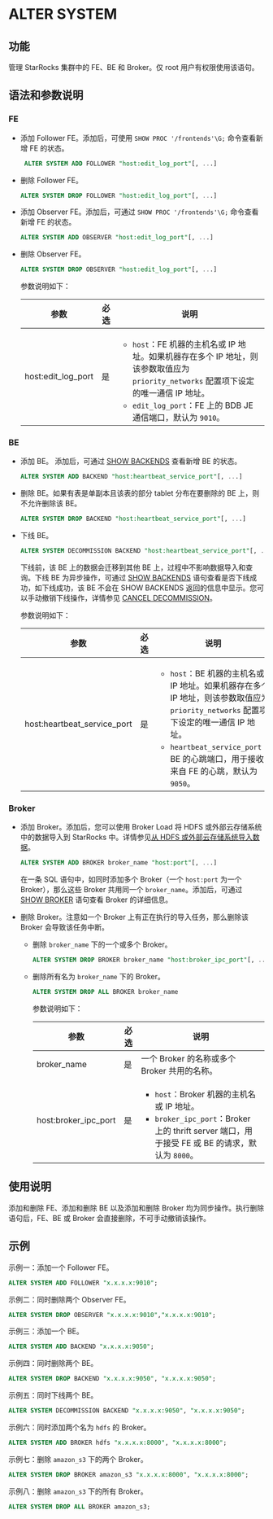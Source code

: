 # ALTER SYSTEM

## 功能

管理 StarRocks 集群中的 FE、BE 和 Broker。仅 root 用户有权限使用该语句。

## 语法和参数说明

### FE

- 添加 Follower FE。添加后，可使用 `SHOW PROC '/frontends'\G;` 命令查看新增 FE 的状态。

   ```SQL
    ALTER SYSTEM ADD FOLLOWER "host:edit_log_port"[, ...]
    ```

- 删除 Follower FE。

    ```SQL
    ALTER SYSTEM DROP FOLLOWER "host:edit_log_port"[, ...]
    ```

- 添加 Observer FE。添加后，可通过 `SHOW PROC '/frontends'\G;` 命令查看新增 FE 的状态。

    ```SQL
    ALTER SYSTEM ADD OBSERVER "host:edit_log_port"[, ...]
    ```

- 删除 Observer FE。

    ```SQL
    ALTER SYSTEM DROP OBSERVER "host:edit_log_port"[, ...]
    ```

     参数说明如下：

    | **参数**           | **必选** | **说明**                                                     |
    | ------------------ | -------- | ------------------------------------------------------------ |
    | host:edit_log_port | 是       | <ul><li>`host`：FE 机器的主机名或 IP 地址。如果机器存在多个 IP 地址，则该参数取值应为 `priority_networks` 配置项下设定的唯一通信 IP 地址。</li><li>`edit_log_port`：FE 上的 BDB JE 通信端口，默认为 `9010`。</li></ul> |

### BE

- 添加 BE。 添加后，可通过 [SHOW BACKENDS](../Administration/SHOW_BACKENDS.md) 查看新增 BE 的状态。

    ```SQL
    ALTER SYSTEM ADD BACKEND "host:heartbeat_service_port"[, ...]
    ```

- 删除 BE。如果有表是单副本且该表的部分 tablet 分布在要删除的 BE 上，则不允许删除该 BE。

    ```SQL
    ALTER SYSTEM DROP BACKEND "host:heartbeat_service_port"[, ...]
    ```

- 下线 BE。

    ```SQL
    ALTER SYSTEM DECOMMISSION BACKEND "host:heartbeat_service_port"[, ...]
    ```

    下线前，该 BE 上的数据会迁移到其他 BE 上，过程中不影响数据导入和查询。下线 BE 为异步操作，可通过 [SHOW BACKENDS](../Administration/SHOW_BACKENDS.md) 语句查看是否下线成功，如下线成功，该 BE 不会在 SHOW BACKENDS 返回的信息中显示。您可以手动撤销下线操作，详情参见 [CANCEL DECOMMISSION](../Administration/CANCEL_DECOMMISSION.md)。

    参数说明如下：

    | **参数**                    | **必选** | **说明**                                                     |
    | --------------------------- | -------- | ------------------------------------------------------------ |
    | host:heartbeat_service_port | 是       |<ul><li> `host`：BE 机器的主机名或 IP 地址。如果机器存在多个 IP 地址，则该参数取值应为 `priority_networks` 配置项下设定的唯一通信 IP 地址。</li><li>`heartbeat_service_port`：BE 的心跳端口，用于接收来自 FE 的心跳，默认为 `9050`。</li></ul> |

### Broker

- 添加 Broker。添加后，您可以使用 Broker Load 将 HDFS 或外部云存储系统中的数据导入到 StarRocks 中。详情参见[从 HDFS 或外部云存储系统导入数据](../../../loading/BrokerLoad.md)。

    ```SQL
    ALTER SYSTEM ADD BROKER broker_name "host:port"[, ...]
    ```

    在一条 SQL 语句中，如同时添加多个 Broker（一个 `host:port` 为一个 Broker），那么这些 Broker 共用同一个 `broker_name`。添加后，可通过 [SHOW BROKER](../Administration/SHOW_BROKER.md) 语句查看 Broker 的详细信息。

- 删除 Broker。注意如一个 Broker 上有正在执行的导入任务，那么删除该 Broker 会导致该任务中断。

  - 删除 `broker_name` 下的一个或多个 Broker。

      ```SQL
      ALTER SYSTEM DROP BROKER broker_name "host:broker_ipc_port"[, ...]
      ```

  - 删除所有名为 `broker_name` 下的 Broker。

      ```SQL
      ALTER SYSTEM DROP ALL BROKER broker_name
      ```

     参数说明如下：

    | **参数**             | **必选** | **说明**                                                     |
    | -------------------- | -------- | ------------------------------------------------------------ |
    | broker_name          | 是       | 一个 Broker 的名称或多个 Broker 共用的名称。                 |
    | host:broker_ipc_port | 是       | <ul><li>`host`：Broker 机器的主机名或 IP 地址。</li><li>`broker_ipc_port`：Broker 上的 thrift server 端口，用于接受 FE 或 BE 的请求，默认为 `8000`。</li></ul> |

## 使用说明

添加和删除 FE、添加和删除 BE 以及添加和删除 Broker 均为同步操作。执行删除语句后，FE、BE 或 Broker 会直接删除，不可手动撤销该操作。

## 示例

示例一：添加一个 Follower FE。

```SQL
ALTER SYSTEM ADD FOLLOWER "x.x.x.x:9010";
```

示例二：同时删除两个 Observer FE。

```SQL
ALTER SYSTEM DROP OBSERVER "x.x.x.x:9010","x.x.x.x:9010";
```

示例三：添加一个 BE。

```SQL
ALTER SYSTEM ADD BACKEND "x.x.x.x:9050";
```

示例四：同时删除两个 BE。

```SQL
ALTER SYSTEM DROP BACKEND "x.x.x.x:9050", "x.x.x.x:9050";
```

示例五：同时下线两个 BE。

```SQL
ALTER SYSTEM DECOMMISSION BACKEND "x.x.x.x:9050", "x.x.x.x:9050";
```

示例六：同时添加两个名为 `hdfs` 的 Broker。

```SQL
ALTER SYSTEM ADD BROKER hdfs "x.x.x.x:8000", "x.x.x.x:8000";
```

示例七：删除 `amazon_s3` 下的两个 Broker。

```SQL
ALTER SYSTEM DROP BROKER amazon_s3 "x.x.x.x:8000", "x.x.x.x:8000";
```

示例八：删除 `amazon_s3` 下的所有 Broker。

```SQL
ALTER SYSTEM DROP ALL BROKER amazon_s3;
```
